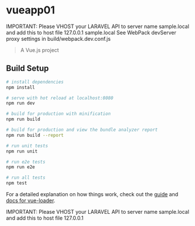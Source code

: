 # vueapp01

IMPORTANT:
Please VHOST your LARAVEL API to server name sample.local and 
add this to host file 127.0.0.1  sample.local 
See  WebPack devServer proxy settings in build/webpack.dev.conf.js 

> A Vue.js project

## Build Setup

``` bash
# install dependencies
npm install

# serve with hot reload at localhost:8080
npm run dev

# build for production with minification
npm run build

# build for production and view the bundle analyzer report
npm run build --report

# run unit tests
npm run unit

# run e2e tests
npm run e2e

# run all tests
npm test
```

For a detailed explanation on how things work, check out the [guide](http://vuejs-templates.github.io/webpack/) and [docs for vue-loader](http://vuejs.github.io/vue-loader).


IMPORTANT:
Please VHOST your LARAVEL API to server name sample.local and add this to host file 127.0.0.1


